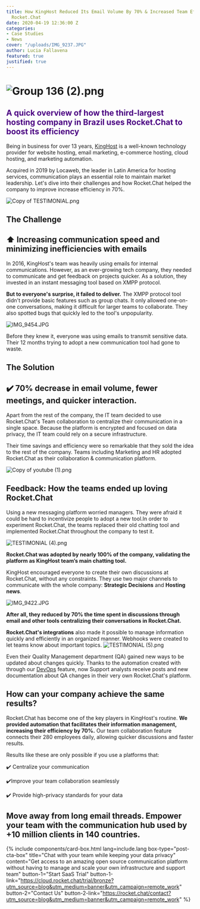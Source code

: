 ```yaml
---
title: How KingHost Reduced Its Email Volume By 70% & Increased Team Efficiency With
  Rocket.Chat
date: 2020-04-19 12:36:00 Z
categories:
- Case Studies
- News
cover: "/uploads/IMG_9237.JPG"
author: Lucia Fallavena
featured: true
justified: true
---
```


# ![Group 136 (2).png](/uploads/Group%20136%20(2).png)

<h2 style="color:indigo;">A quick overview of how the third-largest hosting company in Brazil uses Rocket.Chat to boost its efficiency</h2>

Being in business for over 13 years, [KingHost](https://king.host/) is a well-known technology provider for website hosting, email marketing, e-commerce hosting, cloud hosting, and marketing automation.

Acquired in 2019 by Locaweb, the leader in Latin America for hosting services, communication plays an essential role to maintain market leadership. Let's dive into their challenges and how Rocket.Chat helped the company to improve increase efficiency in 70%.

![Copy of TESTIMONIAL.png](/uploads/Copy%20of%20TESTIMONIAL.png)

## The Challenge

## ⬆️ Increasing communication speed and minimizing inefficiencies with emails

In 2016, KingHost's team was heavily using emails for internal communications. However, as an ever-growing tech company, they needed to communicate and get feedback on projects quicker. As a solution, they invested in an instant messaging tool based on XMPP protocol.

**But to everyone's surprise, it failed to deliver.** The XMPP protocol tool didn't provide basic features such as group chats. It only allowed one-on-one conversations, making it difficult for larger teams to collaborate. They also spotted bugs that quickly led to the tool's unpopularity.

![IMG_9454.JPG](/uploads/IMG_9454.JPG)

Before they knew it, everyone was using emails to transmit sensitive data. Their 12 months trying to adopt a new communication tool had gone to waste.

## The Solution

## ✔️ 70% decrease in email volume, fewer meetings, and quicker interaction.

Apart from the rest of the company, the IT team decided to use Rocket.Chat's Team collaboration to centralize their communication in a single space. Because the platform is encrypted and focused on data privacy, the IT team could rely on a secure infrastructure.

Their time savings and efficiency were so remarkable that they sold the idea to the rest of the company. Teams including Marketing and HR adopted Rocket.Chat as their collaboration & communication platform.

![Copy of youtube (1).png](/uploads/Copy%20of%20youtube%20(1).png)

## Feedback: How the teams ended up loving Rocket.Chat

Using a new messaging platform worried managers. They were afraid it could be hard to incentivize people to adopt a new tool.In order to experiment Rocket.Chat, the teams replaced their old chatting tool and implemented Rocket.Chat throughout the company to test it.

![TESTIMONIAL (4).png](/uploads/TESTIMONIAL%20(4).png)

**Rocket.Chat was adopted by nearly 100% of the company, validating the platform as KingHost team’s main chatting tool.**

KingHost encouraged everyone to create their own discussions at Rocket.Chat, without any constraints. They use two major channels to communicate with the whole company: **Strategic Decisions** and **Hosting news**.

![IMG_9422.JPG](/uploads/IMG_9422.JPG)

**After all, they reduced by 70% the time spent in discussions through email and other tools centralizing their conversations in Rocket.Chat.**

**Rocket.Chat's integrations** also made it possible to manage information quickly and efficiently in an organized manner. Webhooks were created to let teams know about important topics.
![TESTIMONIAL (5).png](/uploads/TESTIMONIAL%20(5).png)

Even their Quality Management department (QA) gained new ways to be updated about changes quickly. Thanks to the automation created with through our [DevOps](https://5e8148b015cb7d47c1f974cf.preview.siteleaf.com/2020/04/19/how-kinghost-increased-efficiency-with-rocket-chat/) feature, now Support analysts receive posts and new documentation about QA changes in their very own Rocket.Chat's platform.

## How can your company achieve the same results?

‍Rocket.Chat has become one of the key players in KingHost's routine. **We  provided automation that facilitates their information management, increasing their efficiency by 70%.** Our team collaboration feature connects their 280 employees daily, allowing quicker discussions and faster results.

Results like these are only possible if you use a platforms that:

✔️ Centralize your communication

✔️Improve your team collaboration seamlessly

✔️ Provide high-privacy standards for your data

## Move away from long email threads. Empower your team with the communication hub used by +10 million clients in 140 countries.

{% include components/card-box.html lang=include.lang box-type="post-cta-box" title="Chat with your team while keeping your data privacy" content="Get access to an amazing open source communication platform without having to manage and scale your own infrastructure and support team" button-1="Start SaaS Trial" button-1-link="https://cloud.rocket.chat/trial/bronze?utm_source=blog&utm_medium=banner&utm_campaign=remote_work" button-2="Contact Us" button-2-link="https://rocket.chat/contact?utm_source=blog&utm_medium=banner&utm_campaign=remote_work" %}